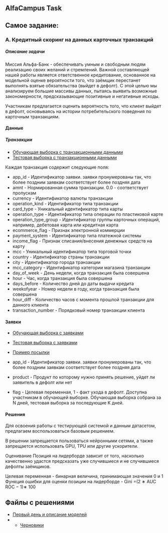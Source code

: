 ## AlfaCampus Task

## Самое задание:

### A. Кредитный скоринг на данных карточных транзакций
##### Описание задачи
Миссия Альфа-Банк - обеспечивать умным и свободным людям реализацию своих желаний и стремлений. Важной составляющей нашей работы является ответственное кредитование, основанное на модельной оценке вероятности того, что заёмщик перестанет выполнять взятые обязательства (выйдет в дефолт). С этой целью мы анализируем большие массивы данных, пытаясь выявить возможные закономерности, предсказывающие позитивные и негативные исходы.

Участникам предлагается оценить вероятность того, что клиент выйдет в дефолт, основываясь на истории потребительского поведения по карточным транзакциям.

#### Данные
##### Транзакции
- [Обучающая выборка с транзакционными данными](https://drive.google.com/file/d/1HjAHsB2zpUxA9Do3tBwjPbVQHEGFfEaU/view)
- [Тестовая выборка с транзакционными данными](https://drive.google.com/file/d/1SfBZqoUZs-nqZocLdaF7-1IPORIF1a_s/view)

Каждая транзакция содержит следующие поля:

- app_id - Идентификатор заявки. заявки пронумерованы так, что более поздним заявкам соответствует более поздняя дата
- amnt - Нормированная сумма транзакции. 0.0 - соответствует пропускам
- currency - Идентификатор валюты транзакции
- operation_kind - Идентификатор типа транзакции
- card_type - Уникальный идентификатор типа карты
- operation_type - Идентификатор типа операции по пластиковой карте
- operation_type_group - Идентификатор группы карточных операций, например, дебетовая карта или кредитная карта
- ecommerce_flag - Признак электронной коммерции
- payment_system - Идентификатор типа платежной системы
- income_flag - Признак списания/внесения денежных средств на карту
- mcc - Уникальный идентификатор типа торговой точки
- country - Идентификатор страны транзакции
- city - Идентификатор города транзакции
- mcc_category - Идентификатор категории магазина транзакции
- day_of_week - День недели, когда транзакция была совершена
- hour - Час, когда транзакция была совершена
- days_before - Количество дней до даты выдачи кредита
- weekofyear - Номер недели в году, когда транзакция была совершена
- hour_diff - Количество часов с момента прошлой транзакции для данного клиента
- transaction_number - Порядковый номер транзакции клиента

#### Заявки
- [Обучающая выборка с заявками](https://drive.google.com/file/d/1nrOugQVzM5T0GbBwwd0yf3t4d5ijegDQ/view)
- [Тестовая выборка с заявками](https://drive.google.com/file/d/1wpfkK6AEPolTNI2Q-BO6wLop6qsdk4Zu/view)
- [Пример посылки](https://drive.google.com/file/d/1-sYfKZrLwKd6yWcWhBSaWZsemi-Bre3e/view)


- app_id - Идентификатор заявки. заявки пронумерованы так, что более поздним заявкам соответствует более поздняя дата
- product - Продукт по которому нужно принять решение, уйдет ли заявитель в дефолт или нет
- flag - Целевая переменная, 1 - факт ухода в дефолт. Доступна участникам в обучающей выборке.
Обучающая выборка собрана за N дней, тестовая выборка за последующие K дней.

#### Решения
Для освоения работы с тестирующей системой и данным датасетом, предлагаем воспользоваться базовым решением.

В решении запрещается пользоваться нейронными сетями, а также запрещается использовать GPU, TPU или другие ускорители.

Оценивание
Позиция на лидерборде зависит от того, насколько качественно удастся предсказать уже случившиеся и не случившиеся дефолты заёмщиков.

Целевая переменная - бинарная величина, принимающая значения 0 и 1
Функция ошибки для оценки позиции на лидерборде - Gini =(2 ∗ AUC ROC − 1)∗ 100


## Файлы с решениями
- [Первый день и описание моделей](first_day.ipynb)
- -  [Черновики](ourfeatures)